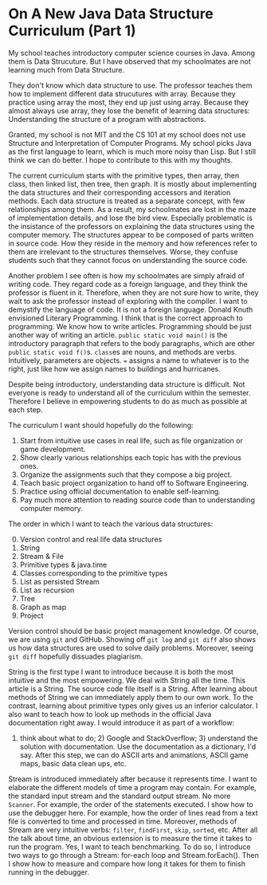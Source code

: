 # On A New Java Data Structure Curriculum (Part 1)

My school teaches introductory computer science courses in Java. Among them is Data Strucuture. 
But I have observed that my schoolmates are not learning much from Data Structure.

They don't know which data structure to use. 
The professor teaches them how to implement different data strucutures with array.
Because they practice using array the most, they end up just using array.
Because they almost always use array, they lose the benefit of learning data structures:
Understanding the structure of a program with abstractions.

Granted, my school is not MIT and the CS 101 at my school does not use Structure and Interpretation of Computer Programs.
My school picks Java as the first language to learn, which is much more noisy than Lisp.
But I still think we can do better. I hope to contribute to this with my thoughts.

The current curriculum starts with the primitive types, then array, then class, then linked list, then tree, then graph.
It is mostly about implementing the data structures and their corresponding accessors and iteration methods.
Each data structure is treated as a separate concept, with few relationships among them.
As a result, my schoolmates are lost in the maze of implementation details, and lose the bird view.
Especially problematic is the insistance of the professors on explaining the data structures using the computer memory.
The structures appear to be composed of parts written in source code.
How they reside in the memory and how references refer to them are irrelevant to the structures themselves.
Worse, they confuse students such that they cannot focus on understanding the source code.

Another problem I see often is how my schoolmates are simply afraid of writing code.
They regard code as a foreign language, and they think the professor is fluent in it.
Therefore, when they are not sure how to write, they wait to ask the professor instead of exploring with the compiler.
I want to demystify the language of code. It is not a foreign language.
Donald Knuth envisioned Literary Programming. I think that is the correct approach to programming.
We know how to write articles. Programming should be just another way of writing an article.
`public static void main()` is the introductory paragraph that refers to the body paragraphs, 
which are other `public static void f()`s.
`class`es are nouns, and methods are verbs. Intuitively, parameters are objects.
`=` assigns a name to whatever is to the right, just like how we assign names to buildings and hurricanes.

Despite being introductory, understanding data structure is difficult.
Not everyone is ready to understand all of the curriculum within the semester.
Therefore I believe in empowering students to do as much as possible at each step.

The curriculum I want should hopefully do the following:

1. Start from intuitive use cases in real life, such as file organization or game development.
2. Show clearly various relationships each topic has with the previous ones.
3. Organize the assignments such that they compose a big project.
4. Teach basic project organization to hand off to Software Engineering.
5. Practice using official documentation to enable self-learning.
6. Pay much more attention to reading source code than to understanding computer memory.

The order in which I want to teach the various data structures:

0. Version control and real life data structures
1. String
2. Stream & File
3. Primitive types & java.time
4. Classes corresponding to the primitive types
5. List as persisted Stream
6. List as recursion
7. Tree
8. Graph as map
9. Project

Version control should be basic project management knowledge. 
Of course, we are using `git` and GitHub.
Showing off `git log` and `git diff` also shows us how data structures are used to solve daily problems.
Moreover, seeing `git diff` hopefully dissuades plagiarism.

String is the first type I want to introduce because it is both the most intuitive and the most empowering.
We deal with String all the time. This article is a String. The source code file itself is a String.
After learning about methods of String we can immediately apply them to our own work.
To the contrast, learning about primitive types only gives us an inferior calculator.
I also want to teach how to look up methods in the official Java documentation right away.
I would introduce it as part of a workflow: 
1) think about what to do; 2) Google and StackOverflow; 3) understand the solution with documentation.
Use the documentation as a dictionary, I'd say.
After this step, we can do ASCII arts and animations, ASCII game maps, basic data clean ups, etc.

Stream is introduced immediately after because it represents time. 
I want to elaborate the different models of time a program may contain.
For example, the standard input stream and the standard output stream. No more `Scanner`.
For example, the order of the statements executed. I show how to use the debugger here.
For example, how the order of lines read from a text file is converted to time and processed in time.
Moreover, methods of Stream are very intuitive verbs: `filter`, `findFirst`, `skip`, `sorted`, etc.
After all the talk about time, an obvious extension is to measure the time it takes to run the program.
Yes, I want to teach benchmarking. 
To do so, I introduce two ways to go through a Stream: for-each loop and Stream.forEach().
Then I show how to measure and compare how long it takes for them to finish running in the debugger.
